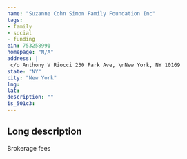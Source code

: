 ```yaml
---
name: "Suzanne Cohn Simon Family Foundation Inc"
tags:
- family
- social
- funding
ein: 753258991
homepage: "N/A"
address: |
 c/o Anthony V Riocci 230 Park Ave, \nNew York, NY 10169
state: "NY"
city: "New York"
lng: 
lat: 
description: ""
is_501c3: 
---
```


## Long description

Brokerage fees
